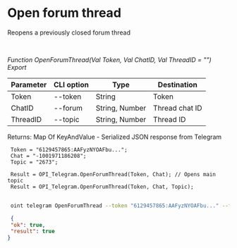 ﻿---
sidebar_position: 5
---

# Open forum thread
 Reopens a previously closed forum thread




<br/>


*Function OpenForumThread(Val Token, Val ChatID, Val ThreadID = "") Export*

 | Parameter | CLI option | Type | Destination |
 |-|-|-|-|
 | Token | --token | String | Token |
 | ChatID | --forum | String, Number | Thread chat ID |
 | ThreadID | --topic | String, Number | Thread ID |

 
 Returns: Map Of KeyAndValue - Serialized JSON response from Telegram


```bsl title="Code example"
 Token = "6129457865:AAFyzNYOAFbu...";
 Chat = "-1001971186208";
 Topic = "2673";
 
 Result = OPI_Telegram.OpenForumThread(Token, Chat); // Opens main topic
 Result = OPI_Telegram.OpenForumThread(Token, Chat, Topic);
```
	


```sh title="CLI command example"
 
 oint telegram OpenForumThread --token "6129457865:AAFyzNYOAFbu..." --forum %forum% --topic %topic%

```

```json title="Result"
 {
 "ok": true,
 "result": true
}
```
